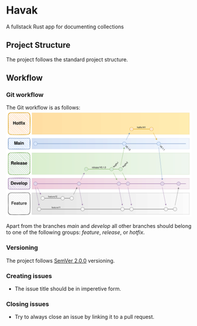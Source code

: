 # Havak
A fullstack Rust app for documenting collections

## Project Structure
The project follows the standard project structure.

## Workflow
### Git workflow
The Git workflow is as follows:
![Git workflow](./assets/git_workflow.svg)

Apart from the branches *main* and *develop* all other branches should belong to one of the following groups: *feature*, *release*, or *hotfix*.

### Versioning
The project follows [SemVer 2.0.0](https://semver.org/spec/v2.0.0.html) versioning.

### Creating issues
- The issue title should be in imperetive form.

### Closing issues
- Try to always close an issue by linking it to a pull request.
